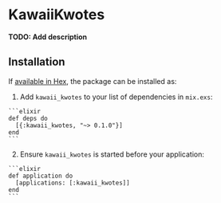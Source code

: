 # KawaiiKwotes

**TODO: Add description**

## Installation

If [available in Hex](https://hex.pm/docs/publish), the package can be installed as:

  1. Add `kawaii_kwotes` to your list of dependencies in `mix.exs`:

    ```elixir
    def deps do
      [{:kawaii_kwotes, "~> 0.1.0"}]
    end
    ```

  2. Ensure `kawaii_kwotes` is started before your application:

    ```elixir
    def application do
      [applications: [:kawaii_kwotes]]
    end
    ```

